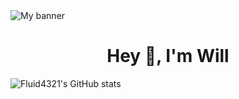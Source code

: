<img align="center" src="https://i.imgur.com/gFJSzkl.png" alt="My banner">
<h1 align="center"> Hey 👋, I'm Will </h1>

![Fluid4321's GitHub stats](https://github-readme-stats.vercel.app/api?username=fluid4321&show_icons=true&theme=tokyonight)
